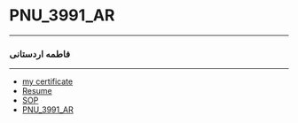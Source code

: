 
 # PNU_3991_AR‬
----------
### فاطمه اردستانی
_ _ _ _ _ _ _ _ _ _
- [my certificate](IMG-20201227-WA0028.jpg)
- [Resume](https://fatemeh-ardestan.github.io/)
- [SOP](https://fatemeh-ardestan.github.io/SOP/)
- [PNU_3991_AR](https://github.com/Fatemeh-ardestan/PNU_3991_AR)
